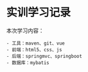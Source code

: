 # 实训学习记录

本次学习内容：

    - 工具：maven、git、vue
    - 前端：html5、css、js
    - 后端：springmvc、springboot
    - 数据库：mybatis